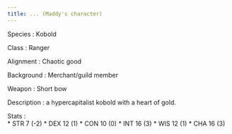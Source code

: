 ```yaml
---
title: ... (Maddy's character)
---
```


Species
:   Kobold

Class
:   Ranger

Alignment
:   Chaotic good

Background
:   Merchant/guild member

Weapon
:   Short bow

Description
:   a hypercapitalist kobold with a heart of gold.

Stats
:  
    * STR 7 (-2)
    * DEX 12 (1)
    * CON 10 (0)
    * INT 16 (3)
    * WIS 12 (1)
    * CHA 16 (3)
